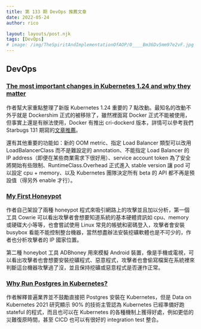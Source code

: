 ```yaml
---
title: 第 133 期 DevOps 推薦文章
date: 2022-05-24
author: rico

layout: layouts/post.njk
tags: [DevOps]
# image: /img/TheSpiritAndImplementationOfAOP/0____Bm36Dv5mm97e2vF.jpg
---
```


## DevOps

<!-- summary -->
### [The most important changes in Kubernetes 1.24 and why they matter](https://www.padok.fr/en/blog/new-kubernetes-changes)

作者幫大家重點整理了新版 Kubernetes 1.24 重要的 7 點改動。最知名的改動不外乎就是 Dockershim 正式的被移除了，雖然裡面寫 Docker 正式不能被使用，但事實上還是有辦法使用，Docker 有推出 cri-dockerd 版本，<!-- summary -->詳情可以參考我們 Starbugs 131 期寫的[文章推薦](https://weekly.starbugs.dev/2022/05/03/131-may-day/)。

還有其他重要的功能如：新的 OOM metric、指定 Load Balancer 類型可以改用 LoadBalancerClass 而不是難設定的 annotation、不能指定 Load Balancer 的 IP address（即便在某些商業需求下很好用）、service account token 為了安全將開始有些限制、RuntimeClass.Overhead 正式進入 stable version 讓 pod 可以設定 cpu + memory、以及 Kubernetes 團隊決定所有 beta 的 API 都不再是預設值（得另外 enable 才行）。

### [My First Honeypot](https://medium.com/@williamlaw2991/my-first-honeypot-f7bfb1d1079a)

作者自己架設了兩種 honeypot 程式來吸引網路上的攻擊並且加以分析，第一個工具 Cowrie 可以看出攻擊者會想要知道系統的基本硬體資訊如 cpu、memory 或硬碟大小等等，也會嘗試使用 Linux 常見的帳號和密碼登入，攻擊者會安裝 busybox 看能不能控制整台機器，當然想盡辦法安裝挖礦軟體也是不可少的，作者也分析攻擊者的 IP 國家位置。

第二種 honeybot 工具 ADBhoney 用來模擬 Android 裝置，像是手機或電視，可以看出攻擊者也會想要安裝挖礦程式、惡意程式，攻擊者也會偷寫檔案在系統裡來判斷這台機器攻擊過了沒，並且保持挖礦或惡意程式是否運作正常。

### [Why Run Postgres in Kubernetes?](https://containerjournal.com/kubecon-cnc-eu-2022/why-run-postgres-in-kubernetes/)

作者解釋普遍業界並不鼓勵直接把 Postgres 安裝在 Kubernetes，但是 Data on Kubernetes 2021 研究顯示 90% 的技術主管認為 Kubernetes 已經準備好跑 stateful 的程式，而且也可以在 Kubernetes 的各種機制上獲得好處，例如更低的災難復原時間，甚至 CICD 也可以有很好的 integration test 整合。
